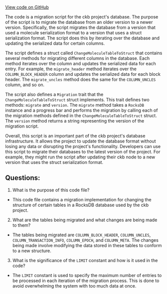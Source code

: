 [View code on GitHub](https://github.com/nervosnetwork/ckb/blob/develop/util/launcher/src/migrations/table_to_struct.rs)

The code is a migration script for the ckb project's database. The purpose of the script is to migrate the database from an older version to a newer version. Specifically, the script migrates the database from a version that used a molecule serialization format to a version that uses a struct serialization format. The script does this by iterating over the database and updating the serialized data for certain columns.

The script defines a struct called `ChangeMoleculeTableToStruct` that contains several methods for migrating different columns in the database. Each method iterates over the column and updates the serialized data for each entry. For example, the `migrate_header` method iterates over the `COLUMN_BLOCK_HEADER` column and updates the serialized data for each block header. The `migrate_uncles` method does the same for the `COLUMN_UNCLES` column, and so on.

The script also defines a `Migration` trait that the `ChangeMoleculeTableToStruct` struct implements. This trait defines two methods: `migrate` and `version`. The `migrate` method takes a `RocksDB` instance and a progress bar and performs the migration by calling each of the migration methods defined in the `ChangeMoleculeTableToStruct` struct. The `version` method returns a string representing the version of the migration script.

Overall, this script is an important part of the ckb project's database infrastructure. It allows the project to update the database format without losing any data or disrupting the project's functionality. Developers can use this script to migrate their databases to the latest version of the project. For example, they might run the script after updating their ckb node to a new version that uses the struct serialization format.
## Questions:
 1. What is the purpose of this code file?
- This code file contains a migration implementation for changing the structure of certain tables in a RocksDB database used by the ckb project.

2. What are the tables being migrated and what changes are being made to them?
- The tables being migrated are `COLUMN_BLOCK_HEADER`, `COLUMN_UNCLES`, `COLUMN_TRANSACTION_INFO`, `COLUMN_EPOCH`, and `COLUMN_META`. The changes being made involve modifying the data stored in these tables to conform to a new structure.

3. What is the significance of the `LIMIT` constant and how is it used in the code?
- The `LIMIT` constant is used to specify the maximum number of entries to be processed in each iteration of the migration process. This is done to avoid overwhelming the system with too much data at once.
